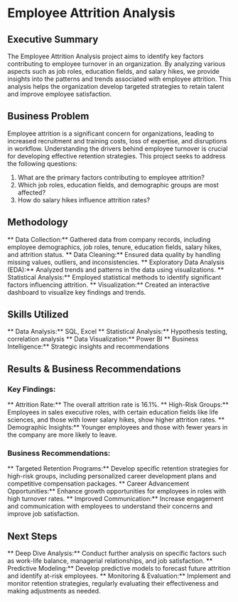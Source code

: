 # Employee Attrition Analysis

## Executive Summary
The Employee Attrition Analysis project aims to identify key factors contributing to employee turnover in an organization. By analyzing various aspects such as job roles, education fields, and salary hikes, we provide insights into the patterns and trends associated with employee attrition. This analysis helps the organization develop targeted strategies to retain talent and improve employee satisfaction.

## Business Problem
Employee attrition is a significant concern for organizations, leading to increased recruitment and training costs, loss of expertise, and disruptions in workflow. Understanding the drivers behind employee turnover is crucial for developing effective retention strategies. This project seeks to address the following questions:

1. What are the primary factors contributing to employee attrition?
2. Which job roles, education fields, and demographic groups are most affected?
3. How do salary hikes influence attrition rates?

## Methodology
** Data Collection:** Gathered data from company records, including employee demographics, job roles, tenure, education fields, salary hikes, and attrition status.
** Data Cleaning:** Ensured data quality by handling missing values, outliers, and inconsistencies.
** Exploratory Data Analysis (EDA):** Analyzed trends and patterns in the data using visualizations.
** Statistical Analysis:** Employed statistical methods to identify significant factors influencing attrition.
** Visualization:** Created an interactive dashboard to visualize key findings and trends.

## Skills Utilized
** Data Analysis:** SQL, Excel
** Statistical Analysis:** Hypothesis testing, correlation analysis
** Data Visualization:** Power BI
** Business Intelligence:** Strategic insights and recommendations

## Results & Business Recommendations
### Key Findings:

** Attrition Rate:** The overall attrition rate is 16.1%.
** High-Risk Groups:** Employees in sales executive roles, with certain education fields like life sciences, and those with lower salary hikes, show higher attrition rates.
** Demographic Insights:** Younger employees and those with fewer years in the company are more likely to leave.

### Business Recommendations:

** Targeted Retention Programs:** Develop specific retention strategies for high-risk groups, including personalized career development plans and competitive compensation packages.
** Career Advancement Opportunities:** Enhance growth opportunities for employees in roles with high turnover rates.
** Improved Communication:** Increase engagement and communication with employees to understand their concerns and improve job satisfaction.

## Next Steps
** Deep Dive Analysis:** Conduct further analysis on specific factors such as work-life balance, managerial relationships, and job satisfaction.
** Predictive Modeling:** Develop predictive models to forecast future attrition and identify at-risk employees.
** Monitoring & Evaluation:** Implement and monitor retention strategies, regularly evaluating their effectiveness and making adjustments as needed.
